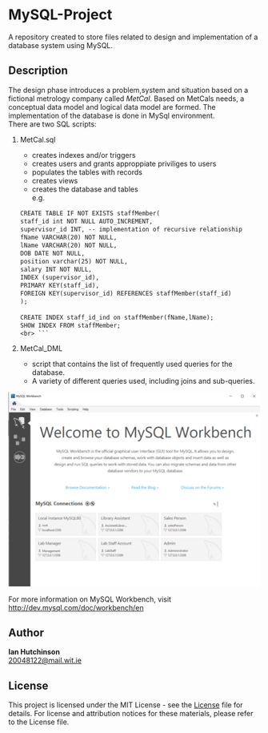 # MySQL-Project
A repository created to store files related to design and implementation of a database system using MySQL.  



## Description
The design phase introduces a problem,system and situation based on a fictional metrology company called *MetCal*. 
Based on MetCals needs, a conceptual data model and logical data model are formed. The implementation of the database is done in 
MySql environment. <br>
There are two SQL scripts:
1. MetCal.sql <br/>

    * creates indexes and/or triggers
    * creates users and grants approppiate priviliges to users
    * populates the tables with records
    * creates views 
     * creates the database and tables <br>e.g. <br>
    ```
    CREATE TABLE IF NOT EXISTS staffMember(
	staff_id int NOT NULL AUTO_INCREMENT,
	supervisor_id INT, -- implementation of recursive relationship
	fName VARCHAR(20) NOT NULL,
	lName VARCHAR(20) NOT NULL,
	DOB DATE NOT NULL,
	position varchar(25) NOT NULL,
	salary INT NOT NULL,
	INDEX (supervisor_id), 
	PRIMARY KEY(staff_id),
	FOREIGN KEY(supervisor_id) REFERENCES staffMember(staff_id)
   ); 

   CREATE INDEX staff_id_ind on staffMember(fName,lName);
   SHOW INDEX FROM staffMember; 
    <br> ```
2. MetCal_DML <br/>

    * script that contains the list of frequently used queries for the database. 
    * A variety of different queries used, including joins and sub-queries.
    

![](https://github.com/Irhutchi/MySQL-Project/blob/master/MySQL_WorkBench.PNG)

For more information on MySQL Workbench, visit http://dev.mysql.com/doc/workbench/en<br>

## Author

**Ian Hutchinson**  
20048122@mail.wit.ie


## License

This project is licensed under the MIT  License - see the [License](https://github.com/Irhutchi/MySQL-Project/blob/master/LICENSE) file for details. 
For license and attribution notices for these materials, please refer to the License file.

